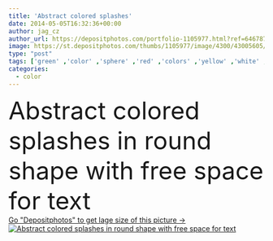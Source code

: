```yaml
---
title: 'Abstract colored splashes'
date: 2014-05-05T16:32:36+00:00
author: jag_cz
author_url: https://depositphotos.com/portfolio-1105977.html?ref=64678756
image: https://st.depositphotos.com/thumbs/1105977/image/4300/43005605/api_thumb_450.jpg?forcejpeg=true
type: "post"
tags: ['green' ,'color' ,'sphere' ,'red' ,'colors' ,'yellow' ,'white' ,'round' ,'background' ,'ball' ,'colorful' ,'colored' ,'design' ,'space' ,'isolated' ,'shape' ,'bright' ,'art' ,'drop' ,'wet' ,'drip' ,'liquid' ,'abstract' ,'colour' ,'colourful' ,'creativity' ,'frame' ,'wave' ,'ink' ,'paint' ,'splash' ,'dye' ,'messy' ,'rainbow' ,'flowing' ,'motion' ,'flow' ,'blob' ,'sound' ,'copyspace' ,'music' ,'ring' ,'multicolored' ,'artistic' ,'mix' ,'splashes' ,'in' ,'acrylic' ,'fluid' ,'powder' ]
categories: 
  - color
---
```

<div aling="center">
            <font size="60"> Abstract colored splashes in round shape with free space for text</font>   
</div>
<div>
    <a href='https://st.depositphotos.com/thumbs/1105977/image/4300/43005605/api_thumb_450.jpg?forcejpeg=true?ref=64678756' target=_blank > Go "Depositphotos" to get lage size of this picture ->
        <img href='https://st.depositphotos.com/thumbs/1105977/image/4300/43005605/api_thumb_450.jpg?forcejpeg=true?ref=64678756' src='https://st.depositphotos.com/1105977/4300/i/950/depositphotos_43005605-stock-photo-abstract-colored-splashes.jpg?forcejpeg=true' alt='Abstract colored splashes in round shape with free space for text' >
    </a>
</div>
